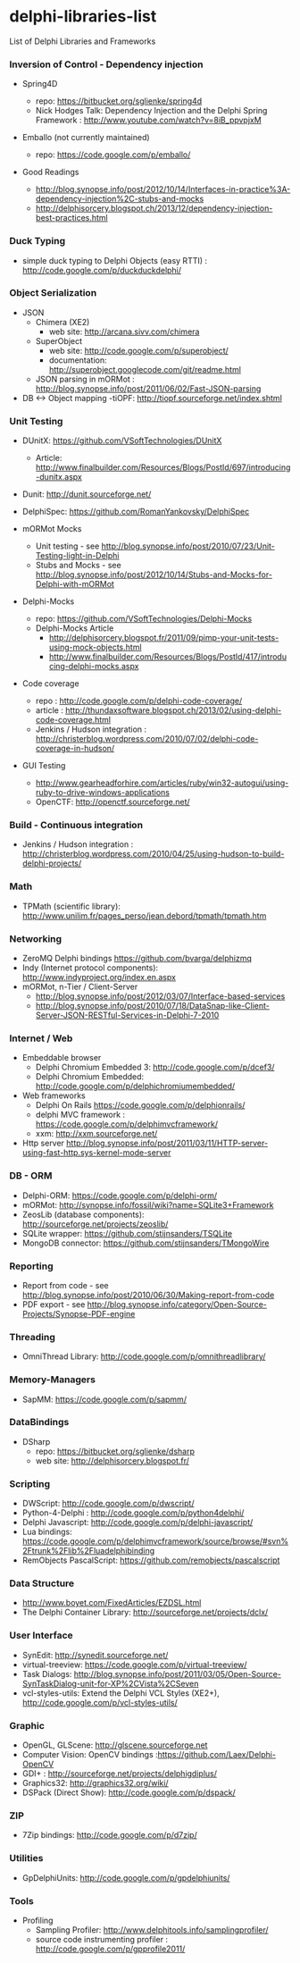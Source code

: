 delphi-libraries-list
=====================

List of Delphi Libraries and Frameworks


### Inversion of Control - Dependency injection

- Spring4D 
  - repo: https://bitbucket.org/sglienke/spring4d
  - Nick Hodges Talk: Dependency Injection and the Delphi Spring Framework : http://www.youtube.com/watch?v=8iB_ppvpjxM

- Emballo (not currently maintained)
  - repo: https://code.google.com/p/emballo/

- Good Readings
  - http://blog.synopse.info/post/2012/10/14/Interfaces-in-practice%3A-dependency-injection%2C-stubs-and-mocks
  - http://delphisorcery.blogspot.ch/2013/12/dependency-injection-best-practices.html

### Duck Typing

- simple duck typing to Delphi Objects (easy RTTI) : http://code.google.com/p/duckduckdelphi/



### Object Serialization

- JSON
  - Chimera (XE2)
    - web site: http://arcana.sivv.com/chimera
  - SuperObject
    - web site: http://code.google.com/p/superobject/
    - documentation: http://superobject.googlecode.com/git/readme.html
  - JSON parsing in mORMot : http://blog.synopse.info/post/2011/06/02/Fast-JSON-parsing
- DB <-> Object mapping
  -tiOPF:  http://tiopf.sourceforge.net/index.shtml



### Unit Testing

- DUnitX: https://github.com/VSoftTechnologies/DUnitX
  - Article: http://www.finalbuilder.com/Resources/Blogs/PostId/697/introducing-dunitx.aspx
- Dunit: http://dunit.sourceforge.net/
- DelphiSpec: https://github.com/RomanYankovsky/DelphiSpec

- mORMot Mocks
  - Unit testing - see http://blog.synopse.info/post/2010/07/23/Unit-Testing-light-in-Delphi
  - Stubs and Mocks - see http://blog.synopse.info/post/2012/10/14/Stubs-and-Mocks-for-Delphi-with-mORMot

- Delphi-Mocks 
  - repo: https://github.com/VSoftTechnologies/Delphi-Mocks
  - Delphi-Mocks Article
    - http://delphisorcery.blogspot.fr/2011/09/pimp-your-unit-tests-using-mock-objects.html
    - http://www.finalbuilder.com/Resources/Blogs/PostId/417/introducing-delphi-mocks.aspx
- Code coverage 
  - repo : http://code.google.com/p/delphi-code-coverage/
  - article : http://thundaxsoftware.blogspot.ch/2013/02/using-delphi-code-coverage.html
  - Jenkins / Hudson integration : http://christerblog.wordpress.com/2010/07/02/delphi-code-coverage-in-hudson/
- GUI Testing
  - http://www.gearheadforhire.com/articles/ruby/win32-autogui/using-ruby-to-drive-windows-applications
  - OpenCTF: http://openctf.sourceforge.net/
 

### Build - Continuous integration

- Jenkins / Hudson integration : http://christerblog.wordpress.com/2010/04/25/using-hudson-to-build-delphi-projects/


### Math

- TPMath (scientific library): http://www.unilim.fr/pages_perso/jean.debord/tpmath/tpmath.htm

### Networking

- ZeroMQ Delphi bindings https://github.com/bvarga/delphizmq
- Indy (Internet protocol components): http://www.indyproject.org/index.en.aspx
- mORMot, n-Tier / Client-Server
  - http://blog.synopse.info/post/2012/03/07/Interface-based-services      
  - http://blog.synopse.info/post/2010/07/18/DataSnap-like-Client-Server-JSON-RESTful-Services-in-Delphi-7-2010

### Internet / Web
- Embeddable browser
  - Delphi Chromium Embedded 3: http://code.google.com/p/dcef3/
  - Delphi Chromium Embedded: http://code.google.com/p/delphichromiumembedded/
- Web frameworks
  - Delphi On Rails https://code.google.com/p/delphionrails/
  - delphi MVC framework : https://code.google.com/p/delphimvcframework/
  - xxm: http://xxm.sourceforge.net/
- Http server http://blog.synopse.info/post/2011/03/11/HTTP-server-using-fast-http.sys-kernel-mode-server 

### DB - ORM

- Delphi-ORM: https://code.google.com/p/delphi-orm/
- mORMot:  http://synopse.info/fossil/wiki?name=SQLite3+Framework
- ZeosLib (database components): http://sourceforge.net/projects/zeoslib/
- SQLite wrapper: https://github.com/stijnsanders/TSQLite
- MongoDB connector: https://github.com/stijnsanders/TMongoWire

### Reporting

  - Report from code - see http://blog.synopse.info/post/2010/06/30/Making-report-from-code
  - PDF export - see http://blog.synopse.info/category/Open-Source-Projects/Synopse-PDF-engine


### Threading

- OmniThread Library: http://code.google.com/p/omnithreadlibrary/
 
### Memory-Managers

- SapMM: https://code.google.com/p/sapmm/

### DataBindings

- DSharp 
  - repo: https://bitbucket.org/sglienke/dsharp
  - web site: http://delphisorcery.blogspot.fr/


### Scripting

- DWScript: http://code.google.com/p/dwscript/
- Python-4-Delphi : http://code.google.com/p/python4delphi/
- Delphi Javascript: http://code.google.com/p/delphi-javascript/
- Lua bindings: https://code.google.com/p/delphimvcframework/source/browse/#svn%2Ftrunk%2Flib%2Fluadelphibinding
- RemObjects PascalScript: https://github.com/remobjects/pascalscript


### Data Structure

- http://www.boyet.com/FixedArticles/EZDSL.html
- The Delphi Container Library: http://sourceforge.net/projects/dclx/

### User Interface

- SynEdit: http://synedit.sourceforge.net/
- virtual-treeview: https://code.google.com/p/virtual-treeview/
- Task Dialogs: http://blog.synopse.info/post/2011/03/05/Open-Source-SynTaskDialog-unit-for-XP%2CVista%2CSeven
- vcl-styles-utils: Extend the Delphi VCL Styles (XE2+), http://code.google.com/p/vcl-styles-utils/ 

### Graphic

- OpenGL, GLScene: http://glscene.sourceforge.net
- Computer Vision: OpenCV bindings :https://github.com/Laex/Delphi-OpenCV
- GDI+ : http://sourceforge.net/projects/delphigdiplus/
- Graphics32: http://graphics32.org/wiki/
- DSPack (Direct Show): http://code.google.com/p/dspack/

### ZIP

- 7Zip bindings: http://code.google.com/p/d7zip/

### Utilities

- GpDelphiUnits: http://code.google.com/p/gpdelphiunits/

### Tools
- Profiling
  - Sampling Profiler: http://www.delphitools.info/samplingprofiler/
  - source code instrumenting profiler : http://code.google.com/p/gpprofile2011/
